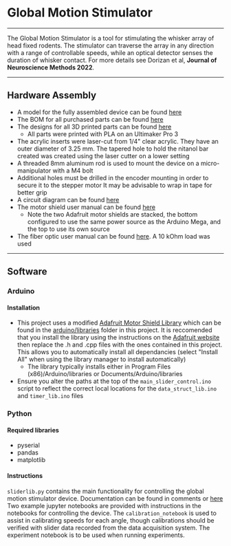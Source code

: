 # Global Motion Stimulator

---

The Global Motion Stimulator is a tool for stimulating the whisker array of head fixed
rodents. The stimulator can traverse the array in any direction with a range of controllable speeds,
while an optical detector senses the duration of whisker contact. For more details see
Dorizan et al, **Journal of Neuroscience Methods 2022**.

---

## Hardware Assembly
- A model for the fully assembled device can be found [here](/3D_models/assembly)
- The BOM for all purchased parts can be found [here](/docs/BOM.xlsx)
- The designs for all 3D printed parts can be found [here](/3D_models/parts)
  - All parts were printed with PLA on an Ultimaker Pro 3
- The acrylic inserts were laser-cut from 1/4" clear acrylic. They have an outer
diameter of 3.25 mm. The tapered hole to hold the nitanol bar created was created using the
laser cutter on a lower setting
- A threaded 8mm aluminum rod is used to mount the device on a micro-manipulator with a M4 bolt
- Additional holes must be drilled in the encoder mounting in order to secure it to the stepper motor
It may be advisable to wrap in tape for better grip
- A circuit diagram can be found [here](/docs/schematic.pdf)
- The motor shield user manual can be found [here](https://learn.adafruit.com/adafruit-motor-shield-v2-for-arduino)
  - Note the two Adafruit motor shields are stacked, the bottom configured to use the same
power source as the Arduino Mega, and the top to use its own source
- The fiber optic user manual can be found [here](https://www.bannerengineering.com/us/en/products/part.87591.html). A 10 kOhm load
was used

---

## Software

### Arduino

#### Installation
- This project uses a modified 
[Adafruit Motor Shield Library](https://learn.adafruit.com/adafruit-motor-shield-v2-for-arduino/install-software) 
which can be found in the [arduino/libraries](/arduino/libraries) folder in this project. It is reccomended that you install 
the library using the instructions on the [Adafruit website](https://learn.adafruit.com/adafruit-motor-shield-v2-for-arduino/install-software) then 
replace the .h and .cpp files with the ones contained in this project. This allows you to automatically install all 
dependancies (select "Install All" when using the library manager to install automatically)
  - The library typically installs either in Program Files (x86)/Arduino/libraries or Documents/Arduino/libraries
- Ensure you alter the paths at the top of the `main_slider_control.ino` script to reflect the correct
local locations for the `data_struct_lib.ino` and `timer_lib.ino` files

### Python

#### Required libraries
- pyserial
- pandas
- matplotlib

#### Instructions
`sliderlib.py` contains the main functionality for controlling the global motion stimulator device. 
Documentation can be found in comments or [here](/docs/sliderlib_documentation.pdf) 
Two example jupyter notebooks are provided with instructions in the notebooks for controlling the device. 
The `calibration_notebook` is used to assist in calibrating speeds for each angle, though calibrations should 
be verified with slider data recorded from the data acquisition system. The experiment notebook is to be used 
when running experiments.




